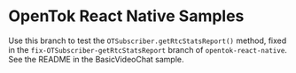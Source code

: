 # OpenTok React Native Samples

Use this branch to test the `OTSubscriber.getRtcStatsReport()` method, fixed in the `fix-OTSubscriber-getRtcStatsReport` branch of `opentok-react-native`. See the README in the BasicVideoChat sample.
